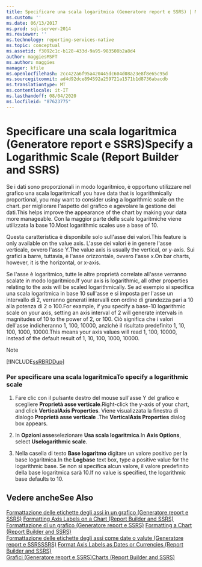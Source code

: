 ```yaml
---
title: Specificare una scala logaritmica (Generatore report e SSRS) | Microsoft Docs
ms.custom: ''
ms.date: 06/13/2017
ms.prod: sql-server-2014
ms.reviewer: ''
ms.technology: reporting-services-native
ms.topic: conceptual
ms.assetid: f3092c1c-b128-433d-9a95-983508b2a8d4
author: maggiesMSFT
ms.author: maggies
manager: kfile
ms.openlocfilehash: 2cc422a6f95a420445dc604d08a23e8f8e65c95d
ms.sourcegitcommit: ad4d92dce894592a259721a1571b1d8736abacdb
ms.translationtype: MT
ms.contentlocale: it-IT
ms.lasthandoff: 08/04/2020
ms.locfileid: "87623775"
---
```

# <a name="specify-a-logarithmic-scale-report-builder-and-ssrs"></a><span data-ttu-id="7891c-102">Specificare una scala logaritmica (Generatore report e SSRS)</span><span class="sxs-lookup"><span data-stu-id="7891c-102">Specify a Logarithmic Scale (Report Builder and SSRS)</span></span>
  <span data-ttu-id="7891c-103">Se i dati sono proporzionali in modo logaritmico, è opportuno utilizzare nel grafico una scala logaritmica</span><span class="sxs-lookup"><span data-stu-id="7891c-103">If you have data that is logarithmically proportional, you may want to consider using a logarithmic scale on the chart.</span></span> <span data-ttu-id="7891c-104">per migliorare l'aspetto del grafico e agevolare la gestione dei dati.</span><span class="sxs-lookup"><span data-stu-id="7891c-104">This helps improve the appearance of the chart by making your data more manageable.</span></span> <span data-ttu-id="7891c-105">Con la maggior parte delle scale logaritmiche viene utilizzata la base 10.</span><span class="sxs-lookup"><span data-stu-id="7891c-105">Most logarithmic scales use a base of 10.</span></span>  
  
 <span data-ttu-id="7891c-106">Questa caratteristica è disponibile solo sull'asse dei valori.</span><span class="sxs-lookup"><span data-stu-id="7891c-106">This feature is only available on the value axis.</span></span> <span data-ttu-id="7891c-107">L'asse dei valori è in genere l'asse verticale, ovvero l'asse Y.</span><span class="sxs-lookup"><span data-stu-id="7891c-107">The value axis is usually the vertical, or y-axis.</span></span> <span data-ttu-id="7891c-108">Sui grafici a barre, tuttavia, è l'asse orizzontale, ovvero l'asse x.</span><span class="sxs-lookup"><span data-stu-id="7891c-108">On bar charts, however, it is the horizontal, or x-axis.</span></span>  
  
 <span data-ttu-id="7891c-109">Se l'asse è logaritmico, tutte le altre proprietà correlate all'asse verranno scalate in modo logaritmico.</span><span class="sxs-lookup"><span data-stu-id="7891c-109">If your axis is logarithmic, all other properties relating to the axis will be scaled logarithmically.</span></span> <span data-ttu-id="7891c-110">Se ad esempio si specifica una scala logaritmica in base 10 sull'asse e si imposta per l'asse un intervallo di 2, verranno generati intervalli con ordine di grandezza pari a 10 alla potenza di 2 o 100.</span><span class="sxs-lookup"><span data-stu-id="7891c-110">For example, if you specify a base-10 logarithmic scale on your axis, setting an axis interval of 2 will generate intervals in magnitudes of 10 to the power of 2, or 100.</span></span> <span data-ttu-id="7891c-111">Ciò significa che i valori dell'asse indicheranno 1, 100, 10000, anziché il risultato predefinito 1, 10, 100, 1000, 10000.</span><span class="sxs-lookup"><span data-stu-id="7891c-111">This means your axis values will read 1, 100, 10000, instead of the default result of 1, 10, 100, 1000, 10000.</span></span>  
  
> [!NOTE]  
>  [!INCLUDE[ssRBRDDup](../../includes/ssrbrddup-md.md)]  
  
### <a name="to-specify-a-logarithmic-scale"></a><span data-ttu-id="7891c-112">Per specificare una scala logaritmica</span><span class="sxs-lookup"><span data-stu-id="7891c-112">To specify a logarithmic scale</span></span>  
  
1.  <span data-ttu-id="7891c-113">Fare clic con il pulsante destro del mouse sull'asse Y del grafico e scegliere **Proprietà asse verticale**.</span><span class="sxs-lookup"><span data-stu-id="7891c-113">Right-click the y-axis of your chart, and click **VerticalAxis Properties**.</span></span> <span data-ttu-id="7891c-114">Viene visualizzata la finestra di dialogo **Proprietà asse verticale** .</span><span class="sxs-lookup"><span data-stu-id="7891c-114">The **VerticalAxis Properties** dialog box appears.</span></span>  
  
2.  <span data-ttu-id="7891c-115">In **Opzioni asse**selezionare **Usa scala logaritmica**.</span><span class="sxs-lookup"><span data-stu-id="7891c-115">In **Axis Options**, select **Uselogarithmic scale**.</span></span>  
  
3.  <span data-ttu-id="7891c-116">Nella casella di testo **Base logaritmo** digitare un valore positivo per la base logaritmica.</span><span class="sxs-lookup"><span data-stu-id="7891c-116">In the **Logbase** text box, type a positive value for the logarithmic base.</span></span> <span data-ttu-id="7891c-117">Se non si specifica alcun valore, il valore predefinito della base logaritmica sarà 10.</span><span class="sxs-lookup"><span data-stu-id="7891c-117">If no value is specified, the logarithmic base defaults to 10.</span></span>  
  
## <a name="see-also"></a><span data-ttu-id="7891c-118">Vedere anche</span><span class="sxs-lookup"><span data-stu-id="7891c-118">See Also</span></span>  
 <span data-ttu-id="7891c-119">[Formattazione delle etichette degli assi in un grafico &#40;Generatore report e SSRS&#41;](formatting-axis-labels-on-a-chart-report-builder-and-ssrs.md) </span><span class="sxs-lookup"><span data-stu-id="7891c-119">[Formatting Axis Labels on a Chart &#40;Report Builder and SSRS&#41;](formatting-axis-labels-on-a-chart-report-builder-and-ssrs.md) </span></span>  
 <span data-ttu-id="7891c-120">[Formattazione di un grafico &#40;Generatore report e SSRS&#41;](formatting-a-chart-report-builder-and-ssrs.md) </span><span class="sxs-lookup"><span data-stu-id="7891c-120">[Formatting a Chart &#40;Report Builder and SSRS&#41;](formatting-a-chart-report-builder-and-ssrs.md) </span></span>  
 <span data-ttu-id="7891c-121">[Formattazione delle etichette degli assi come date o valute &#40;Generatore report e SSRSSSRS&#41;](format-axis-labels-as-dates-or-currencies-report-builder-and-ssrs.md) </span><span class="sxs-lookup"><span data-stu-id="7891c-121">[Format Axis Labels as Dates or Currencies &#40;Report Builder and SSRS&#41;](format-axis-labels-as-dates-or-currencies-report-builder-and-ssrs.md) </span></span>  
 [<span data-ttu-id="7891c-122">Grafici &#40;Generatore report e SSRS&#41;</span><span class="sxs-lookup"><span data-stu-id="7891c-122">Charts &#40;Report Builder and SSRS&#41;</span></span>](charts-report-builder-and-ssrs.md)  
  
  
